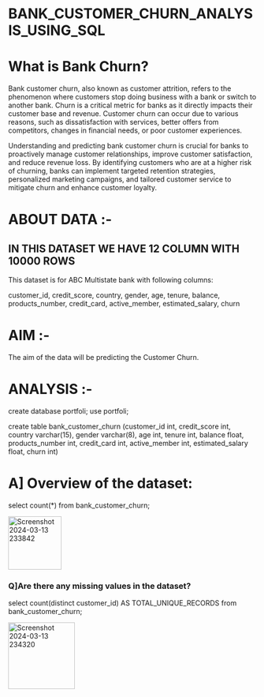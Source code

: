 # BANK_CUSTOMER_CHURN_ANALYSIS_USING_SQL

# What is Bank Churn?

Bank customer churn, also known as customer attrition, refers to the phenomenon where customers stop doing business with a bank or switch to another bank. Churn is a critical metric for banks as it directly impacts their customer base and revenue. Customer churn can occur due to various reasons, such as dissatisfaction with services, better offers from competitors, changes in financial needs, or poor customer experiences.

Understanding and predicting bank customer churn is crucial for banks to proactively manage customer relationships, improve customer satisfaction, and reduce revenue loss. By identifying customers who are at a higher risk of churning, banks can implement targeted retention strategies, personalized marketing campaigns, and tailored customer service to mitigate churn and enhance customer loyalty.

# ABOUT DATA :-

## IN THIS  DATASET WE HAVE 12 COLUMN WITH 10000 ROWS

This dataset is for ABC Multistate bank with following columns:

customer_id,
credit_score,
country,
gender,
age,
tenure,
balance,
products_number,
credit_card,
active_member,
estimated_salary,
churn

# AIM :-

The aim of the data will be predicting the Customer Churn.

# ANALYSIS :-

create database portfoli;
use portfoli;

create table bank_customer_churn 
(customer_id int,
credit_score int,
country varchar(15),
gender varchar(8),
age int,
tenure int,
balance float,
products_number int,
credit_card int,
active_member int,
estimated_salary float,
churn int)

# A] Overview of the dataset:

select count(*) from bank_customer_churn; 

<img width="108" alt="Screenshot 2024-03-13 233842" src="https://github.com/nitish4393/BANK_CUSTOMER_CHURN_ANALYSIS_USING_SQL/assets/120879393/2f37a04c-9f11-48fd-8c6e-ef9ee979fd44">

### Q]Are there any missing values in the dataset?

   select count(distinct customer_id) AS TOTAL_UNIQUE_RECORDS
    from bank_customer_churn;

<img width="135" alt="Screenshot 2024-03-13 234320" src="https://github.com/nitish4393/BANK_CUSTOMER_CHURN_ANALYSIS_USING_SQL/assets/120879393/92e871f8-2ab4-42c9-a0bf-243befbada1b">







